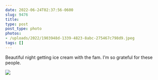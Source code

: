 ```yaml
---
date: 2022-06-24T02:37:56-0600
slug: 9476
title: 
type: post
post_type: photo
photos:
- /uploads/2022/1903948d-1339-4823-8abc-275467c798d9.jpeg
tags: []
---
```

Beautiful night getting ice cream with the fam. I’m so grateful for these people.


![](/uploads/2022/1903948d-1339-4823-8abc-275467c798d9.jpeg)


